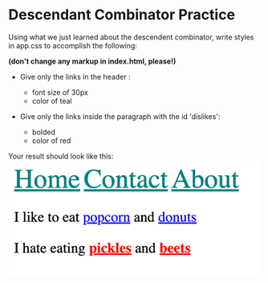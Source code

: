 # Descendant Combinator Practice
Using what we just learned about the descendent combinator, write styles in app.css to accomplish the following:

**(don't change any markup in index.html, please!)**

* Give only the links in the header :
    * font size of 30px
    * color of teal

* Give only the links inside the paragraph with the id 'dislikes':
    * bolded
    * color of red

Your result should look like this:
![Solution Output](./image.png)